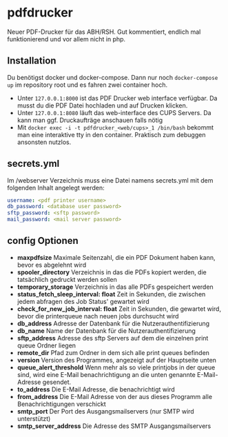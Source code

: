 # pdfdrucker

Neuer PDF-Drucker für das ABH/RSH. Gut kommentiert, endlich mal funktionierend und vor allem nicht in php.

## Installation

Du benötigst docker und docker-compose. Dann nur noch ``docker-compose up`` im repository root und es fahren zwei
container hoch.

- Unter ``127.0.0.1:8000`` ist das PDF Drucker web interface verfügbar. Da musst du die PDF Datei hochladen und auf
  Drucken klicken.
- Unter ``127.0.0.1:8080`` läuft das web-interface des CUPS Servers. Da kann man ggf. Druckaufträge anschauen falls
  nötig
- Mit  ``docker exec -i -t pdfdrucker_<web/cups>_1 /bin/bash`` bekommt man eine interaktive tty in den container.
  Praktisch zum debuggen ansonsten nutzlos.

## secrets.yml

Im /webserver Verzeichnis muss eine Datei namens secrets.yml mit dem folgenden Inhalt angelegt werden:

```yaml
username: <pdf printer username>
db_password: <database user password>
sftp_password: <sftp password>
mail_password: <mail server password>
```

## config Optionen

- **maxpdfsize** Maximale Seitenzahl, die ein PDF Dokument haben kann, bevor es abgelehnt wird
- **spooler_directory** Verzeichnis in das die PDFs kopiert werden, die tatsächlich gedruckt werden sollen
- **temporary_storage** Verzeichnis in das alle PDFs gespeichert werden
- **status_fetch_sleep_interval: float** Zeit in Sekunden, die zwischen jedem abfragen des Job Status' gewartet wird
- **check_for_new_job_interval: float** Zeit in Sekunden, die gewartet wird, bevor die printerqueue nach neuen jobs
  durchsucht wird
- **db_address** Adresse der Datenbank für die Nutzerauthentifizierung
- **db_name** Name der Datenbank für die Nutzerauthentifizierung
- **sftp_address** Adresse des sftp Servers auf dem die einzelnen print queue Ordner liegen
- **remote_dir** Pfad zum Ordner in dem sich alle print queues befinden
- **version** Version des Programmes, angezeigt auf der Hauptseite unten
- **queue_alert_threshold** Wenn mehr als so viele printjobs in der queue sind, wird eine E-Mail benachrichtigung an die
  unten genannte E-Mail-Adresse gesendet.
- **to_address** Die E-Mail Adresse, die benachrichtigt wird
- **from_address** Die E-Mail Adresse von der aus dieses Programm alle Benachrichtigungen verschickt
- **smtp_port** Der Port des Ausgangsmailservers (nur SMTP wird unterstützt)
- **smtp_server_address** Die Adresse des SMTP Ausgangsmailservers